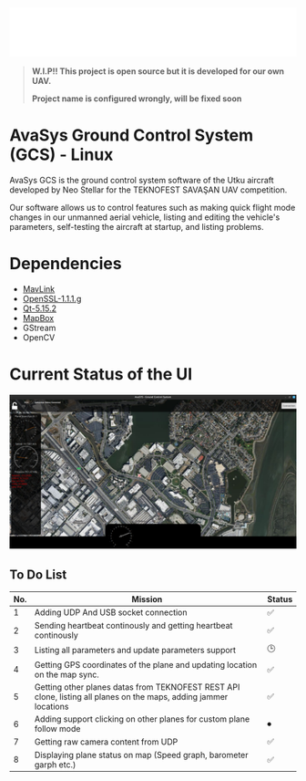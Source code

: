<div align="center"> <img src="/ui/assets/neostellar-logo.png" width="600"> </div>

>  **W.I.P!! This project is open source but it is developed for our own UAV.**
> 
>  **Project name is configured wrongly, will be fixed soon**


# AvaSys Ground Control System (GCS) - Linux

AvaSys GCS is the ground control system software of the Utku aircraft developed by Neo Stellar for the TEKNOFEST SAVAŞAN UAV competition.

Our software allows us to control features such as making quick flight mode changes in our unmanned aerial vehicle, listing and editing the vehicle's parameters, self-testing the aircraft at startup, and listing problems.

# Dependencies
 - <a href="https://github.com/mavlink/mavlink">MavLink</a>
 - <a href="https://www.openssl.org/source/old/1.1.1/index.html">OpenSSL-1.1.1.g</a>
 - <a href="https://www.qt.io/">Qt-5.15.2</a>
 - <a href="https://www.mapbox.com/">MapBox</a>
 - GStream
 - OpenCV

 # Current Status of the UI

 <div align="center"> <img src="/ui/assets/ui-current.png" width="600"> </div>

 ## To Do List
| No. | Mission | Status|
|---|---|---|
| 1 |Adding UDP And USB socket connection|✅|
| 2 |Sending heartbeat continously and getting heartbeat continously|✅|
| 3 |Listing all parameters and update parameters support|🕒|
| 4 |Getting GPS coordinates of the plane and updating location on the map sync.|✅|
| 5 |Getting other planes datas from TEKNOFEST REST API clone, listing all planes on the maps, adding jammer locations|✅| (Jammer Locations is not supported by Teknofest Replica... yet)
| 6 |Adding support clicking on other planes for custom plane follow mode|⏺|
| 7 |Getting raw camera content from UDP|✅|
| 8 |Displaying plane status on map (Speed graph, barometer garph etc.)|✅|
